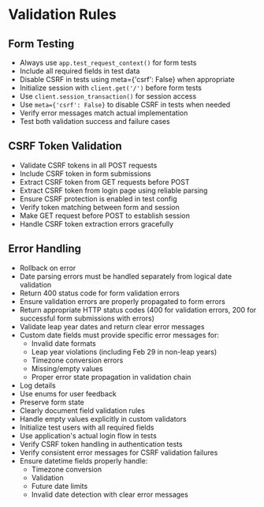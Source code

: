 # Validation Rules
## Form Testing
- Always use `app.test_request_context()` for form tests
- Include all required fields in test data
- Disable CSRF in tests using meta={'csrf': False} when appropriate
- Initialize session with `client.get('/')` before form tests
- Use `client.session_transaction()` for session access
- Use `meta={'csrf': False}` to disable CSRF in tests when needed
- Verify error messages match actual implementation
- Test both validation success and failure cases

## CSRF Token Validation
- Validate CSRF tokens in all POST requests
- Include CSRF token in form submissions
- Extract CSRF token from GET requests before POST
- Extract CSRF token from login page using reliable parsing
- Ensure CSRF protection is enabled in test config
- Verify token matching between form and session
- Make GET request before POST to establish session
- Handle CSRF token extraction errors gracefully

## Error Handling
- Rollback on error
- Date parsing errors must be handled separately from logical date validation
- Return 400 status code for form validation errors
- Ensure validation errors are properly propagated to form errors
- Return appropriate HTTP status codes (400 for validation errors, 200 for successful form submissions with errors)
- Validate leap year dates and return clear error messages
- Custom date fields must provide specific error messages for:
  - Invalid date formats
  - Leap year violations (including Feb 29 in non-leap years)
  - Timezone conversion errors
  - Missing/empty values
  - Proper error state propagation in validation chain
- Log details
- Use enums for user feedback
- Preserve form state
- Clearly document field validation rules
- Handle empty values explicitly in custom validators
- Initialize test users with all required fields
- Use application's actual login flow in tests
- Verify CSRF token handling in authentication tests
- Verify consistent error messages for CSRF validation failures
- Ensure datetime fields properly handle:
  - Timezone conversion
  - Validation
  - Future date limits
  - Invalid date detection with clear error messages

